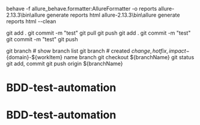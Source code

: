 behave -f allure_behave.formatter:AllureFormatter -o reports
allure-2.13.3\bin\allure generate reports html
allure-2.13.3\bin\allure generate reports html --clean

git add .
git commit -m "test"
git pull
git push
git add .
git commit -m "test"
git commit -m "test"
git push


git branch # show branch list
git branch # created ${change, hotfix, impact}-${domain}-${workItem} name branch
git checkout ${branchName}
git status
git add, commit 
git push origin ${branchName}
# BDD-test-automation
# BDD-test-automation
